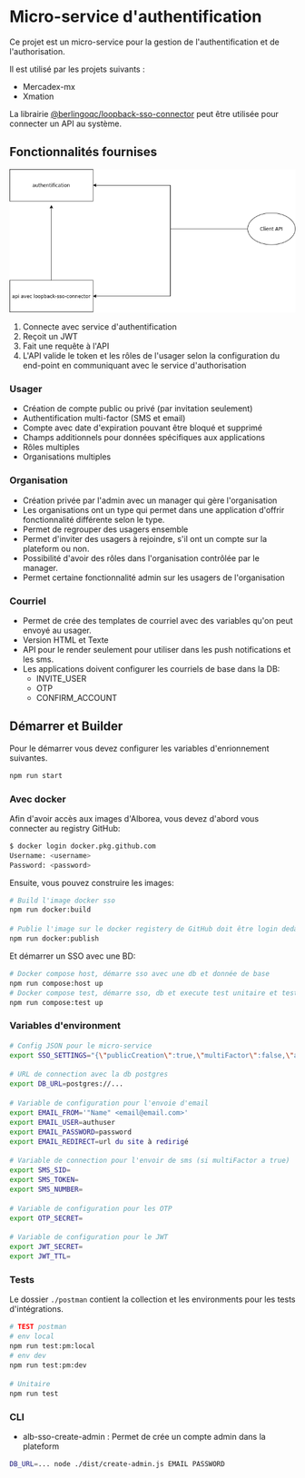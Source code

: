 # Micro-service d'authentification

Ce projet est un micro-service pour la gestion de l'authentification et de l'authorisation.

Il est utilisé par les projets suivants :

* Mercadex-mx
* Xmation

La librairie [@berlingoqc/loopback-sso-connector]("https://github.com/Alborea/alb-loopback-auth") peut être utilisée pour connecter un API au système.

## Fonctionnalités fournises

![diagram](./ressource/diagram.png)

1. Connecte avec service d'authentification
2. Reçoit un JWT
3. Fait une requête à l'API
4. L'API valide le token et les rôles de l'usager selon la configuration du end-point en communiquant avec le service d'authorisation

### Usager

* Création de compte public ou privé (par invitation seulement)
* Authentification multi-factor (SMS et email)
* Compte avec date d'expiration pouvant être bloqué et supprimé
* Champs additionnels pour données spécifiques aux applications
* Rôles multiples
* Organisations multiples

### Organisation

* Création privée par l'admin avec un manager qui gère l'organisation
* Les organisations ont un type qui permet dans une application d'offrir fonctionnalité différente selon le type.
* Permet de regrouper des usagers ensemble
* Permet d'inviter des usagers à rejoindre, s'il ont un compte sur la plateform ou non.
* Possibilité d'avoir des rôles dans l'organisation contrôlée par le manager.
* Permet certaine fonctionnalité admin sur les usagers de l'organisation

### Courriel

* Permet de crée des templates de courriel avec des variables qu'on peut envoyé au usager.
* Version HTML et Texte
* API pour le render seulement pour utiliser dans les push notifications et les sms.
* Les applications doivent configurer les courriels de base dans la DB:
  + INVITE_USER
  + OTP
  + CONFIRM_ACCOUNT

## Démarrer et Builder

Pour le démarrer vous devez configurer les variables d'enrionnement suivantes.

``` bash
npm run start
```

### Avec docker

Afin d'avoir accès aux images d'Alborea, vous devez d'abord vous connecter au
registry GitHub:

``` bash
$ docker login docker.pkg.github.com
Username: <username>
Password: <password>
```

Ensuite, vous pouvez construire les images:

``` bash
# Build l'image docker sso
npm run docker:build

# Publie l'image sur le docker registery de GitHub doit être login dedans
npm run docker:publish
```

Et démarrer un SSO avec une BD:

``` bash
# Docker compose host, démarre sso avec une db et donnée de base
npm run compose:host up
# Docker compose test, démarre sso, db et execute test unitaire et test e2e
npm run compose:test up
```

### Variables d'environment

``` bash
# Config JSON pour le micro-service
export SSO_SETTINGS="{\"publicCreation\":true,\"multiFactor\":false,\"accountValidation\":true, \"defaultRoles\": []}"

# URL de connection avec la db postgres
export DB_URL=postgres://...

# Variable de configuration pour l'envoie d'email
export EMAIL_FROM='"Name" <email@email.com>'
export EMAIL_USER=authuser
export EMAIL_PASSWORD=password
export EMAIL_REDIRECT=url du site à redirigé

# Variable de connection pour l'envoir de sms (si multiFactor a true)
export SMS_SID=
export SMS_TOKEN=
export SMS_NUMBER=

# Variable de configuration pour les OTP
export OTP_SECRET=

# Variable de configuration pour le JWT
export JWT_SECRET=
export JWT_TTL=
```

### Tests

Le dossier `./postman` contient la collection et les environments pour
les tests d'intégrations.

``` bash
# TEST postman
# env local
npm run test:pm:local
# env dev
npm run test:pm:dev

# Unitaire
npm run test
```

### CLI

* alb-sso-create-admin : Permet de crée un compte admin dans la plateform

``` bash
DB_URL=... node ./dist/create-admin.js EMAIL PASSWORD
```
